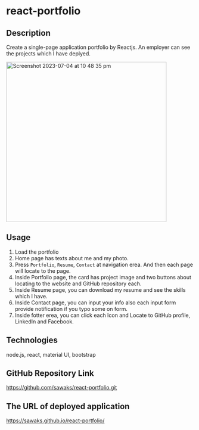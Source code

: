 # react-portfolio

## Description
Create a single-page application portfolio by Reactjs. An employer can see the projects which I have deplyed.

<img width="430" alt="Screenshot 2023-07-04 at 10 48 35 pm" src="https://github.com/sawaks/sawako-portfolio-react/assets/63826271/9f22b0e9-e841-4a51-9d59-4af246bfe8ad">

## Usage
1. Load the portfolio
2. Home page has texts about me and my photo.
3. Press `Portfolio`, `Resume`, `Contact` at navigation erea. And then each page will locate to the page.
4. Inside Portfolio page, the card has project image and two buttons about locating to the website and GitHub repository each. 
5. Inside Resume page, you can download my resume and see the skills which I have.
6. Inside Contact page, you can input your info also each input form provide notification if you typo some on form.  
7. Inside fotter erea, you can click each Icon and Locate to GitHub profile, LinkedIn and Facebook.

## Technologies
node.js, react, material UI, bootstrap

## GitHub Repository Link
https://github.com/sawaks/react-portfolio.git

## The URL of deployed application
https://sawaks.github.io/react-portfolio/
